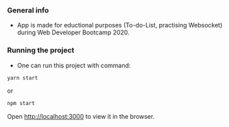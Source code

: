 ### **General info**
- App is made for eductional purposes (To-do-List, practising Websocket) during Web Developer Bootcamp 2020.

### **Running the project**
- One can run this project with command:
```javascript
yarn start 
```
or
```javascript
npm start 
```

Open [http://localhost:3000](http://localhost:3000) to view it in the browser.